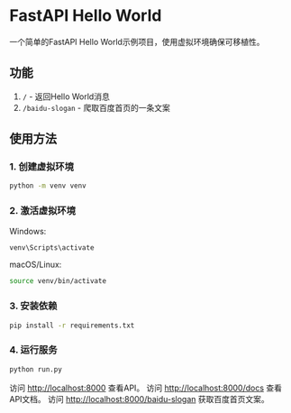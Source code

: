 # FastAPI Hello World

一个简单的FastAPI Hello World示例项目，使用虚拟环境确保可移植性。

## 功能

1. `/` - 返回Hello World消息
2. `/baidu-slogan` - 爬取百度首页的一条文案

## 使用方法

### 1. 创建虚拟环境

```bash
python -m venv venv
```

### 2. 激活虚拟环境

Windows:
```bash
venv\Scripts\activate
```

macOS/Linux:
```bash
source venv/bin/activate
```

### 3. 安装依赖

```bash
pip install -r requirements.txt
```

### 4. 运行服务

```bash
python run.py
```

访问 [http://localhost:8000](http://localhost:8000) 查看API。
访问 [http://localhost:8000/docs](http://localhost:8000/docs) 查看API文档。
访问 [http://localhost:8000/baidu-slogan](http://localhost:8000/baidu-slogan) 获取百度首页文案。 